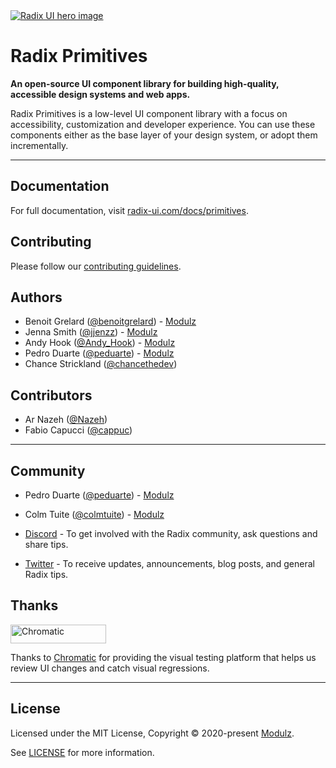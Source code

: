 <a href="https://radix-ui.com/primitives" >
  <img alt="Radix UI hero image" src="https://repository-images.githubusercontent.com/316012819/b7b19180-3f85-11eb-884c-1e19ce2f493a">
</a>

# Radix Primitives

**An open-source UI component library for building high-quality, accessible design systems and web apps.**

Radix Primitives is a low-level UI component library with a focus on accessibility, customization and developer experience. You can use these components either as the base layer of your design system, or adopt them incrementally.

---

## Documentation

For full documentation, visit [radix-ui.com/docs/primitives](https://radix-ui.com/docs/primitives).

## Contributing

Please follow our [contributing guidelines](./.github/CONTRIBUTING.md).

## Authors

- Benoit Grelard ([@benoitgrelard](https://twitter.com/benoitgrelard)) - [Modulz](https://modulz.app)
- Jenna Smith ([@jjenzz](https://twitter.com/jjenzz)) - [Modulz](https://modulz.app)
- Andy Hook ([@Andy_Hook](https://twitter.com/Andy_Hook)) - [Modulz](https://modulz.app)
- Pedro Duarte ([@peduarte](https://twitter.com/peduarte)) - [Modulz](https://modulz.app)
- Chance Strickland ([@chancethedev](https://twitter.com/chancethedev))

## Contributors

- Ar Nazeh ([@Nazeh](https://github.com/Nazeh))
- Fabio Capucci ([@cappuc](https://github.com/cappuc))

---

## Community

- Pedro Duarte ([@peduarte](https://twitter.com/peduarte)) - [Modulz](https://modulz.app)
- Colm Tuite ([@colmtuite](https://twitter.com/colmtuite)) - [Modulz](https://modulz.app)

- [Discord](https://discord.com/invite/7Xb99uG) - To get involved with the Radix community, ask questions and share tips.
- [Twitter](https://twitter.com/radix_ui) - To receive updates, announcements, blog posts, and general Radix tips.

## Thanks

<a href="https://www.chromatic.com/"><img src="https://user-images.githubusercontent.com/321738/84662277-e3db4f80-af1b-11ea-88f5-91d67a5e59f6.png" width="153" height="30" alt="Chromatic" /></a>

Thanks to [Chromatic](https://www.chromatic.com/) for providing the visual testing platform that helps us review UI changes and catch visual regressions.

---

## License

Licensed under the MIT License, Copyright © 2020-present [Modulz](https://modulz.app).

See [LICENSE](./LICENSE) for more information.
